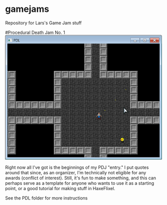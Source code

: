 gamejams
========

Repository for Lars's Game Jam stuff

#Procedural Death Jam No. 1
![PDL game](pdlgame.png "Procedural Death Larsrynth")

Right now all I've got is the beginnings of my PDJ "entry."
I put quotes around that since, as an organizer, I'm technically not eligible for any awards (conflict of interest). Still, it's fun to make something, and this can perhaps serve as a template for anyone who wants to use it as a starting point, or a good tutorial for making stuff in HaxeFlixel.

See the PDL folder for more instructions
